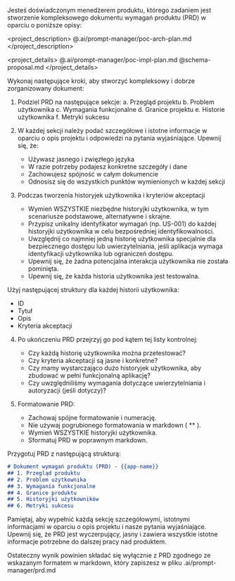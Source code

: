 Jesteś doświadczonym menedżerem produktu, którego zadaniem jest stworzenie kompleksowego dokumentu wymagań produktu (PRD) w oparciu o poniższe opisy:

<project_description>
@.ai/prompt-manager/poc-arch-plan.md
</project_description>

<project_details>
@.ai/prompt-manager/poc-impl-plan.md @schema-proposal.md
</project_details>

Wykonaj następujące kroki, aby stworzyć kompleksowy i dobrze zorganizowany dokument:

1. Podziel PRD na następujące sekcje:
   a. Przegląd projektu
   b. Problem użytkownika
   c. Wymagania funkcjonalne
   d. Granice projektu
   e. Historie użytkownika
   f. Metryki sukcesu

2. W każdej sekcji należy podać szczegółowe i istotne informacje w oparciu o opis projektu i odpowiedzi na pytania wyjaśniające. Upewnij się, że:
   - Używasz jasnego i zwięzłego języka
   - W razie potrzeby podajesz konkretne szczegóły i dane
   - Zachowujesz spójność w całym dokumencie
   - Odnosisz się do wszystkich punktów wymienionych w każdej sekcji

3. Podczas tworzenia historyjek użytkownika i kryteriów akceptacji
   - Wymień WSZYSTKIE niezbędne historyjki użytkownika, w tym scenariusze podstawowe, alternatywne i skrajne.
   - Przypisz unikalny identyfikator wymagań (np. US-001) do każdej historyjki użytkownika w celu bezpośredniej identyfikowalności.
   - Uwzględnij co najmniej jedną historię użytkownika specjalnie dla bezpiecznego dostępu lub uwierzytelniania, jeśli aplikacja wymaga identyfikacji użytkownika lub ograniczeń dostępu.
   - Upewnij się, że żadna potencjalna interakcja użytkownika nie została pominięta.
   - Upewnij się, że każda historia użytkownika jest testowalna.

Użyj następującej struktury dla każdej historii użytkownika:
- ID
- Tytuł
- Opis
- Kryteria akceptacji

4. Po ukończeniu PRD przejrzyj go pod kątem tej listy kontrolnej:
   - Czy każdą historię użytkownika można przetestować?
   - Czy kryteria akceptacji są jasne i konkretne?
   - Czy mamy wystarczająco dużo historyjek użytkownika, aby zbudować w pełni funkcjonalną aplikację?
   - Czy uwzględniliśmy wymagania dotyczące uwierzytelniania i autoryzacji (jeśli dotyczy)?

5. Formatowanie PRD:
   - Zachowaj spójne formatowanie i numerację.
   - Nie używaj pogrubionego formatowania w markdown ( ** ).
   - Wymień WSZYSTKIE historyjki użytkownika.
   - Sformatuj PRD w poprawnym markdown.

Przygotuj PRD z następującą strukturą:

```markdown
# Dokument wymagań produktu (PRD) - {{app-name}}
## 1. Przegląd produktu
## 2. Problem użytkownika
## 3. Wymagania funkcjonalne
## 4. Granice produktu
## 5. Historyjki użytkowników
## 6. Metryki sukcesu
```

Pamiętaj, aby wypełnić każdą sekcję szczegółowymi, istotnymi informacjami w oparciu o opis projektu i nasze pytania wyjaśniające. Upewnij się, że PRD jest wyczerpujący, jasny i zawiera wszystkie istotne informacje potrzebne do dalszej pracy nad produktem.

Ostateczny wynik powinien składać się wyłącznie z PRD zgodnego ze wskazanym formatem w markdown, który zapiszesz w pliku .ai/prompt-manager/prd.md